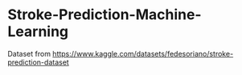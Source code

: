 # Stroke-Prediction-Machine-Learning

Dataset from https://www.kaggle.com/datasets/fedesoriano/stroke-prediction-dataset
